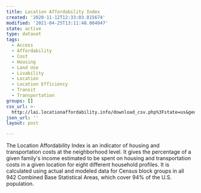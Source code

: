 ```yaml
---
title: Location Affordability Index
created: '2020-11-12T12:33:03.815674'
modified: '2021-04-25T13:11:48.004047'
state: active
type: dataset
tags:
  - Access
  - Affordability
  - Cost
  - Housing
  - Land Use
  - Livability
  - Location
  - Location Efficiency
  - Transit
  - Transportation
groups: []
csv_url: >-
  http://lai.locationaffordability.info/download_csv.php%3Fstate=us&geography=place
json_url: ''
layout: post

---
```

The Location Affordability Index is an indicator of housing and transportation costs at the neighborhood level.  It gives the percentage of a given family's income estimated to be spent on housing and transportation costs in a given location for eight different household profiles.  It is calculated using actual and modeled data for Census block groups in all 942 Combined Base Statistical Areas, which cover 94% of the U.S. population.
